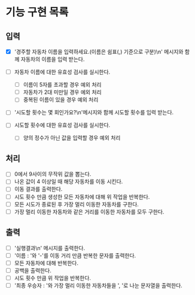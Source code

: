 # 기능 구현 목록

## 입력

- [x] '경주할 자동차 이름을 입력하세요.(이름은 쉼표(,) 기준으로 구분)\n' 메시지와 함께 자동차의 이름을 입력 받는다.
- [ ] 자동차 이름에 대한 유효성 검사를 실시한다.

  - [ ] 이름이 5자를 초과할 경우 예외 처리
  - [ ] 자동차가 2대 미만일 경우 예외 처리
  - [ ] 중복된 이름이 있을 경우 예외 처리

- [ ] '시도할 횟수는 몇 회인가요?\n'메시지와 함께 시도할 횟수를 입력 받는다.
- [ ] 시도할 횟수에 대한 유효성 검사를 실시한다.
  - [ ] 양의 정수가 아닌 값을 입력할 경우 예외 처리

## 처리

- [ ] 0에서 9사이의 무작위 값을 뽑는다.
- [ ] 나온 값이 4 이상일 때 해당 자동차를 이동 시킨다.
- [ ] 이동 결과를 출력한다.
- [ ] 시도 횟수 만큼 생성한 모든 자동차에 대해 위 작업을 반복한다.
- [ ] 모든 시도가 종료된 후 가장 멀리 이동한 자동차를 구한다.
- [ ] 가장 멀리 이동한 자동차와 같은 거리를 이동한 자동차를 모두 구한다.

## 출력

- [ ] '실행결과\n' 메시지를 출력한다.
- [ ] '이름 : '와 '-'를 이동 거리 만큼 반복한 문자를 출력한다.
- [ ] 모든 자동차에 대해 반복한다.
- [ ] 공백을 출력한다.
- [ ] 시도 횟수 만큼 위 작업을 반복한다.
- [ ] '최종 우승자 : '와 가장 멀리 이동한 자동차들을 ', '로 나눈 문자열을 출력한다.
